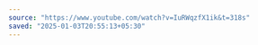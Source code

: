 ```yaml
---
source: "https://www.youtube.com/watch?v=IuRWqzfX1ik&t=318s"
saved: "2025-01-03T20:55:13+05:30"
---
```

